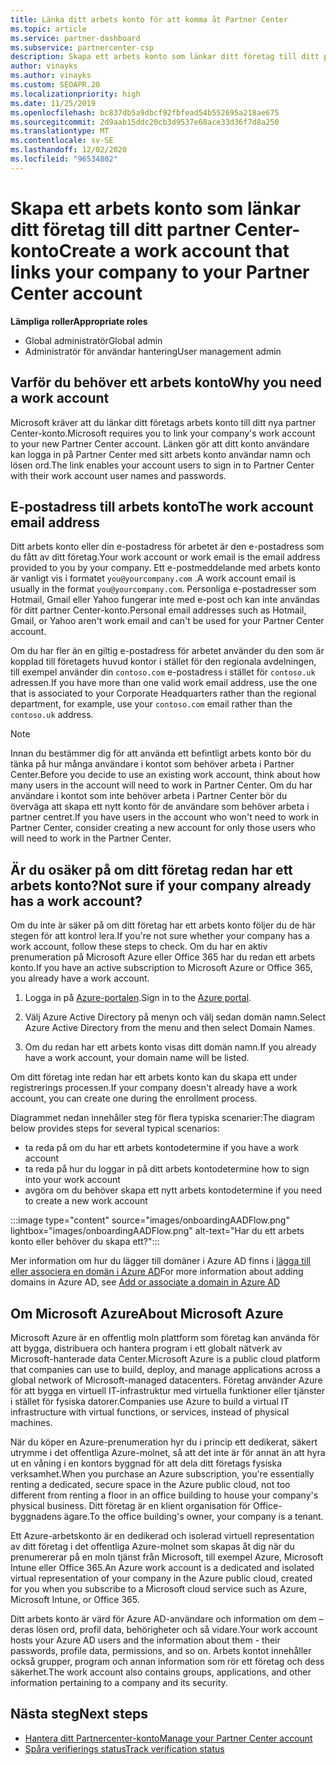 ```yaml
---
title: Länka ditt arbets konto för att komma åt Partner Center
ms.topic: article
ms.service: partner-dashboard
ms.subservice: partnercenter-csp
description: Skapa ett arbets konto som länkar ditt företag till ditt partner Center-konto. Detta gör det möjligt för anställda i företaget att komma åt Partner Center.
author: vinayks
ms.author: vinayks
ms.custom: SEOAPR.20
ms.localizationpriority: high
ms.date: 11/25/2019
ms.openlocfilehash: bc837db5a9dbcf92fbfead54b552695a218ae675
ms.sourcegitcommit: 2d9aab15ddc20cb3d9537e68ace33d36f7d8a250
ms.translationtype: MT
ms.contentlocale: sv-SE
ms.lasthandoff: 12/02/2020
ms.locfileid: "96534802"
---
```

# <a name="create-a-work-account-that-links-your-company-to-your-partner-center-account"></a><span data-ttu-id="273ca-104">Skapa ett arbets konto som länkar ditt företag till ditt partner Center-konto</span><span class="sxs-lookup"><span data-stu-id="273ca-104">Create a work account that links your company to your Partner Center account</span></span>

<span data-ttu-id="273ca-105">**Lämpliga roller**</span><span class="sxs-lookup"><span data-stu-id="273ca-105">**Appropriate roles**</span></span>

- <span data-ttu-id="273ca-106">Global administratör</span><span class="sxs-lookup"><span data-stu-id="273ca-106">Global admin</span></span>
- <span data-ttu-id="273ca-107">Administratör för användar hantering</span><span class="sxs-lookup"><span data-stu-id="273ca-107">User management admin</span></span>

## <a name="why-you-need-a-work-account"></a><span data-ttu-id="273ca-108">Varför du behöver ett arbets konto</span><span class="sxs-lookup"><span data-stu-id="273ca-108">Why you need a work account</span></span>

<span data-ttu-id="273ca-109">Microsoft kräver att du länkar ditt företags arbets konto till ditt nya partner Center-konto.</span><span class="sxs-lookup"><span data-stu-id="273ca-109">Microsoft requires you to link your company's work account to your new Partner Center account.</span></span> <span data-ttu-id="273ca-110">Länken gör att ditt konto användare kan logga in på Partner Center med sitt arbets konto användar namn och lösen ord.</span><span class="sxs-lookup"><span data-stu-id="273ca-110">The link enables your account users to sign in to Partner Center with their work account user names and passwords.</span></span>

## <a name="the-work-account-email-address"></a><span data-ttu-id="273ca-111">E-postadress till arbets konto</span><span class="sxs-lookup"><span data-stu-id="273ca-111">The work account email address</span></span>

<span data-ttu-id="273ca-112">Ditt arbets konto eller din e-postadress för arbetet är den e-postadress som du fått av ditt företag.</span><span class="sxs-lookup"><span data-stu-id="273ca-112">Your work account or work email is the email address provided to you by your company.</span></span> <span data-ttu-id="273ca-113">Ett e-postmeddelande med arbets konto är vanligt vis i formatet `you@yourcompany.com` .</span><span class="sxs-lookup"><span data-stu-id="273ca-113">A work account email is usually in the format `you@yourcompany.com`.</span></span> <span data-ttu-id="273ca-114">Personliga e-postadresser som Hotmail, Gmail eller Yahoo fungerar inte med e-post och kan inte användas för ditt partner Center-konto.</span><span class="sxs-lookup"><span data-stu-id="273ca-114">Personal email addresses such as Hotmail, Gmail, or Yahoo aren't work email and can't be used for your Partner Center account.</span></span>

<span data-ttu-id="273ca-115">Om du har fler än en giltig e-postadress för arbetet använder du den som är kopplad till företagets huvud kontor i stället för den regionala avdelningen, till exempel använder din `contoso.com` e-postadress i stället för `contoso.uk` adressen.</span><span class="sxs-lookup"><span data-stu-id="273ca-115">If you have more than one valid work email address, use the one that is associated to your Corporate Headquarters rather than the regional department, for example, use your `contoso.com` email rather than the `contoso.uk` address.</span></span>

> [!NOTE]  
> <span data-ttu-id="273ca-116">Innan du bestämmer dig för att använda ett befintligt arbets konto bör du tänka på hur många användare i kontot som behöver arbeta i Partner Center.</span><span class="sxs-lookup"><span data-stu-id="273ca-116">Before you decide to use an existing work account, think about how many users in the account will need to work in Partner Center.</span></span> <span data-ttu-id="273ca-117">Om du har användare i kontot som inte behöver arbeta i Partner Center bör du överväga att skapa ett nytt konto för de användare som behöver arbeta i partner centret.</span><span class="sxs-lookup"><span data-stu-id="273ca-117">If you have users in the account who won't need to work in Partner Center, consider creating a new account for only those users who will need to work in the Partner Center.</span></span>

## <a name="not-sure-if-your-company-already-has-a-work-account"></a><span data-ttu-id="273ca-118">Är du osäker på om ditt företag redan har ett arbets konto?</span><span class="sxs-lookup"><span data-stu-id="273ca-118">Not sure if your company already has a work account?</span></span>

<span data-ttu-id="273ca-119">Om du inte är säker på om ditt företag har ett arbets konto följer du de här stegen för att kontrol lera.</span><span class="sxs-lookup"><span data-stu-id="273ca-119">If you're not sure whether your company has a work account, follow these steps to check.</span></span> <span data-ttu-id="273ca-120">Om du har en aktiv prenumeration på Microsoft Azure eller Office 365 har du redan ett arbets konto.</span><span class="sxs-lookup"><span data-stu-id="273ca-120">If you have an active subscription to Microsoft Azure or Office 365, you already have a work account.</span></span>

1. <span data-ttu-id="273ca-121">Logga in på [Azure-portalen](https://portal.azure.com).</span><span class="sxs-lookup"><span data-stu-id="273ca-121">Sign in to the [Azure portal](https://portal.azure.com).</span></span>

2. <span data-ttu-id="273ca-122">Välj Azure Active Directory på menyn och välj sedan domän namn.</span><span class="sxs-lookup"><span data-stu-id="273ca-122">Select Azure Active Directory from the menu and then select Domain Names.</span></span>

3. <span data-ttu-id="273ca-123">Om du redan har ett arbets konto visas ditt domän namn.</span><span class="sxs-lookup"><span data-stu-id="273ca-123">If you already have a work account, your domain name will be listed.</span></span>

<span data-ttu-id="273ca-124">Om ditt företag inte redan har ett arbets konto kan du skapa ett under registrerings processen.</span><span class="sxs-lookup"><span data-stu-id="273ca-124">If your company doesn't already have a work account, you can create one during the enrollment process.</span></span>

<span data-ttu-id="273ca-125">Diagrammet nedan innehåller steg för flera typiska scenarier:</span><span class="sxs-lookup"><span data-stu-id="273ca-125">The diagram below provides steps for several typical scenarios:</span></span>

- <span data-ttu-id="273ca-126">ta reda på om du har ett arbets konto</span><span class="sxs-lookup"><span data-stu-id="273ca-126">determine if you have a work account</span></span>
- <span data-ttu-id="273ca-127">ta reda på hur du loggar in på ditt arbets konto</span><span class="sxs-lookup"><span data-stu-id="273ca-127">determine how to sign into your work account</span></span>
- <span data-ttu-id="273ca-128">avgöra om du behöver skapa ett nytt arbets konto</span><span class="sxs-lookup"><span data-stu-id="273ca-128">determine if you need to create a new work account</span></span>

:::image type="content" source="images/onboardingAADFlow.png" lightbox="images/onboardingAADFlow.png" alt-text="Har du ett arbets konto eller behöver du skapa ett?":::

<span data-ttu-id="273ca-130">Mer information om hur du lägger till domäner i Azure AD finns i [lägga till eller associera en domän i Azure AD](/azure/active-directory/active-directory-add-domain)</span><span class="sxs-lookup"><span data-stu-id="273ca-130">For more information about adding domains in Azure AD, see [Add or associate a domain in Azure AD](/azure/active-directory/active-directory-add-domain)</span></span>

## <a name="about-microsoft-azure"></a><span data-ttu-id="273ca-131">Om Microsoft Azure</span><span class="sxs-lookup"><span data-stu-id="273ca-131">About Microsoft Azure</span></span>

<span data-ttu-id="273ca-132">Microsoft Azure är en offentlig moln plattform som företag kan använda för att bygga, distribuera och hantera program i ett globalt nätverk av Microsoft-hanterade data Center.</span><span class="sxs-lookup"><span data-stu-id="273ca-132">Microsoft Azure is a public cloud platform that companies can use to build, deploy, and manage applications across a global network of Microsoft-managed datacenters.</span></span> <span data-ttu-id="273ca-133">Företag använder Azure för att bygga en virtuell IT-infrastruktur med virtuella funktioner eller tjänster i stället för fysiska datorer.</span><span class="sxs-lookup"><span data-stu-id="273ca-133">Companies use Azure to build a virtual IT infrastructure with virtual functions, or services, instead of physical machines.</span></span>

<span data-ttu-id="273ca-134">När du köper en Azure-prenumeration hyr du i princip ett dedikerat, säkert utrymme i det offentliga Azure-molnet, så att det inte är för annat än att hyra ut en våning i en kontors byggnad för att dela ditt företags fysiska verksamhet.</span><span class="sxs-lookup"><span data-stu-id="273ca-134">When you purchase an Azure subscription, you're essentially renting a dedicated, secure space in the Azure public cloud, not too different from renting a floor in an office building to house your company's physical business.</span></span> <span data-ttu-id="273ca-135">Ditt företag är en klient organisation för Office-byggnadens ägare.</span><span class="sxs-lookup"><span data-stu-id="273ca-135">To the office building's owner, your company is a tenant.</span></span>

<span data-ttu-id="273ca-136">Ett Azure-arbetskonto är en dedikerad och isolerad virtuell representation av ditt företag i det offentliga Azure-molnet som skapas åt dig när du prenumererar på en moln tjänst från Microsoft, till exempel Azure, Microsoft Intune eller Office 365.</span><span class="sxs-lookup"><span data-stu-id="273ca-136">An Azure work account is a dedicated and isolated virtual representation of your company in the Azure public cloud, created for you when you subscribe to a Microsoft cloud service such as Azure, Microsoft Intune, or Office 365.</span></span>

<span data-ttu-id="273ca-137">Ditt arbets konto är värd för Azure AD-användare och information om dem – deras lösen ord, profil data, behörigheter och så vidare.</span><span class="sxs-lookup"><span data-stu-id="273ca-137">Your work account hosts your Azure AD users and the information about them - their passwords, profile data, permissions, and so on.</span></span> <span data-ttu-id="273ca-138">Arbets kontot innehåller också grupper, program och annan information som rör ett företag och dess säkerhet.</span><span class="sxs-lookup"><span data-stu-id="273ca-138">The work account also contains groups, applications, and other information pertaining to a company and its security.</span></span>

## <a name="next-steps"></a><span data-ttu-id="273ca-139">Nästa steg</span><span class="sxs-lookup"><span data-stu-id="273ca-139">Next steps</span></span>

- [<span data-ttu-id="273ca-140">Hantera ditt Partnercenter-konto</span><span class="sxs-lookup"><span data-stu-id="273ca-140">Manage your Partner Center account</span></span>](partner-center-account-setup.md)
- [<span data-ttu-id="273ca-141">Spåra verifierings status</span><span class="sxs-lookup"><span data-stu-id="273ca-141">Track verification status</span></span>](verification-responses.md)